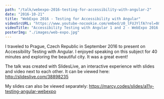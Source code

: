 ```yaml
---
path: "/talk/webexpo-2016-testing-for-accessibility-with-angular-2"
date: "2016-10-21"
title: "WebExpo 2016 - Testing for Accessibility with Angular"
videoSrcURL: "https://www.youtube-nocookie.com/embed/z0_lFUJYlfA?rel=0&amp;showinfo=0"
videoTitle: "Accessibility Testing with Angular 1 and 2 - WebExpo 2016 on YouTube"
posterImg: "./images/web-expo.jpg"
---
```


I traveled to Prague, Czech Republic in September 2016 to present on Accessibility Testing with Angular. I enjoyed speaking on this subject for 40 minutes and exploring the beautiful city. It was a great event!

The talk was created with SlidesLive, an interactive experience with slides and video next to each other. It can be viewed here: <a href="http://slideslive.com/38898235">http://slideslive.com/38898235</a>

My slides can also be viewed separately: <a href="https://marcy.codes/slides/a11y-testing-angular-webexpo">https://marcy.codes/slides/a11y-testing-angular-webexpo</a>
